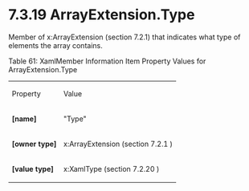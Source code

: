 <html dir="LTR" xmlns:mshelp="http://msdn.microsoft.com/mshelp" xmlns:ddue="http://ddue.schemas.microsoft.com/authoring/2003/5" xmlns:xlink="http://www.w3.org/1999/xlink" xmlns:tool="http://www.microsoft.com/tooltip"><body><input type="hidden" id="userDataCache" class="userDataStyle"><input type="hidden" id="hiddenScrollOffset"><img id="dropDownImage" style="display:none; height:0; width:0;" src="../local/drpdown.gif"><img id="dropDownHoverImage" style="display:none; height:0; width:0;" src="../local/drpdown_orange.gif"><img id="collapseImage" style="display:none; height:0; width:0;" src="../local/collapse.gif"><img id="expandImage" style="display:none; height:0; width:0;" src="../local/exp.gif"><img id="collapseAllImage" style="display:none; height:0; width:0;" src="../local/collall.gif"><img id="expandAllImage" style="display:none; height:0; width:0;" src="../local/expall.gif"><img id="copyImage" style="display:none; height:0; width:0;" src="../local/copycode.gif"><img id="copyHoverImage" style="display:none; height:0; width:0;" src="../local/copycodeHighlight.gif"><div id="header"><h1 class="heading">7.3.19 ArrayExtension.Type</h1></div><div id="mainSection"><div id="mainBody"><div id="allHistory" class="saveHistory" onsave="saveAll()" onload="loadAll()"></div>




<p xmlns:wsd="http://wsdev.schemas.microsoft.com/authoring/2008/2" xmlns:msxsl="urn:schemas-microsoft-com:xslt" xmlns:script="urn:script" xmlns:build="urn:build">
<div id="sectionSection0" class="section" name="collapseableSection"><content xmlns="http://ddue.schemas.microsoft.com/authoring/2003/5" xmlns:wsd="http://wsdev.schemas.microsoft.com/authoring/2008/2" xmlns:msxsl="urn:schemas-microsoft-com:xslt" xmlns:script="urn:script" xmlns:build="urn:build">
				</content></div><div id="sectionSection1" class="section" name="collapseableSection"><content xmlns="http://ddue.schemas.microsoft.com/authoring/2003/5" xmlns:wsd="http://wsdev.schemas.microsoft.com/authoring/2008/2" xmlns:msxsl="urn:schemas-microsoft-com:xslt" xmlns:script="urn:script" xmlns:build="urn:build">
					<p xmlns="">Member of <mshelp:link keywords="52051aee-4256-42a2-856f-3f7faf781271" tabindex="0">x:ArrayExtension (section </mshelp:link><mshelp:link keywords="52051aee-4256-42a2-856f-3f7faf781271" tabindex="0">7.2.1</mshelp:link><mshelp:link keywords="52051aee-4256-42a2-856f-3f7faf781271" tabindex="0">)</mshelp:link> that indicates what type of elements the array contains.</p>
					<p xmlns="">Table 61: XamlMember Information Item Property Values for ArrayExtension.Type</p>
					<p xmlns=""><b></b></p><table class="ProtocolAuthoredTable" xmlns=""><tr>
								<td id="ShadedCell">
									<p>Property</p>
								</td>
								<td id="ShadedCell">
									<p>Value</p>
								</td>
							</tr><tr>
							<td>
								<p>
									<b>[name]</b>
								</p>
							</td>
							<td>
								<p>"Type"</p>
							</td>
						</tr><tr>
							<td>
								<p>
									<b>[owner type]</b>
								</p>
							</td>
							<td>
								<p>
									<mshelp:link keywords="52051aee-4256-42a2-856f-3f7faf781271" tabindex="0">x:ArrayExtension (section </mshelp:link>
									<mshelp:link keywords="52051aee-4256-42a2-856f-3f7faf781271" tabindex="0">7.2.1</mshelp:link>
									<mshelp:link keywords="52051aee-4256-42a2-856f-3f7faf781271" tabindex="0">)</mshelp:link>
								</p>
							</td>
						</tr><tr>
							<td>
								<p>
									<b>[value type]</b>
								</p>
							</td>
							<td>
								<p>
									<mshelp:link keywords="d36c20b5-5644-4e4c-bce5-6151003997dd" tabindex="0">x:XamlType (section </mshelp:link>
									<mshelp:link keywords="d36c20b5-5644-4e4c-bce5-6151003997dd" tabindex="0">7.2.20</mshelp:link>
									<mshelp:link keywords="d36c20b5-5644-4e4c-bce5-6151003997dd" tabindex="0">)</mshelp:link>
								</p>
							</td>
						</tr></table>
				</content></div><!--[if gte IE 5]>
			<tool:tip element="languageFilterToolTip" avoidmouse="false"/>
		<![endif]--></div><a name="feedback"></a><span></span></div></body></html>
